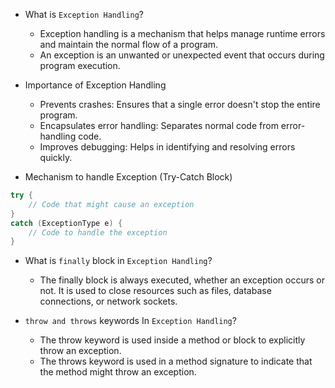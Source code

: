 - What is `Exception Handling`?
  - Exception handling is a mechanism  that helps manage runtime errors and maintain the normal flow of a program.
  - An exception is an unwanted or unexpected event that occurs during program execution.
  
- Importance of Exception Handling
  - Prevents crashes: Ensures that a single error doesn't stop the entire program.
  - Encapsulates error handling: Separates normal code from error-handling code.
  - Improves debugging: Helps in identifying and resolving errors quickly.

- Mechanism to handle Exception (Try-Catch Block)

```java 
try {
    // Code that might cause an exception
} 
catch (ExceptionType e) {
    // Code to handle the exception
}
```

- What is `finally` block in `Exception Handling`?
  - The finally block is always executed, whether an exception occurs or not. It is used to close resources such as files, database connections, or network sockets.

- `throw and throws` keywords In `Exception Handling`?
  - The throw keyword is used inside a method or block to explicitly throw an exception.
  - The throws keyword is used in a method signature to indicate that the method might throw an exception.